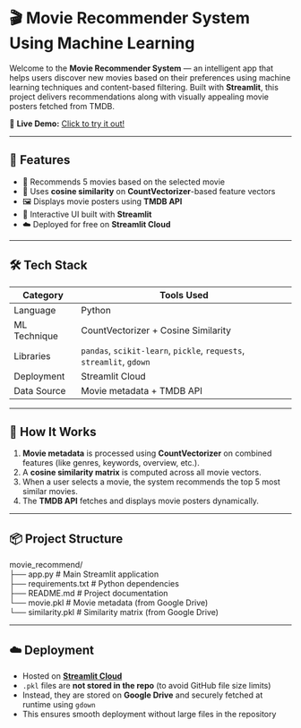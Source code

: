# 🎬 Movie Recommender System Using Machine Learning

Welcome to the **Movie Recommender System** — an intelligent app that helps users discover new movies based on their preferences using machine learning techniques and content-based filtering. Built with **Streamlit**, this project delivers recommendations along with visually appealing movie posters fetched from TMDB.

🔗 **Live Demo:** [Click to try it out!](https://movierecommendsystem-mhglmxi6xmpqy69mmicvsx.streamlit.app/)

---

## 🚀 Features

- 🎯 Recommends 5 movies based on the selected movie
- 🧠 Uses **cosine similarity** on **CountVectorizer**-based feature vectors
- 🖼️ Displays movie posters using **TMDB API**
- 📱 Interactive UI built with **Streamlit**
- ☁️ Deployed for free on **Streamlit Cloud**

---

## 🛠️ Tech Stack

| Category        | Tools Used                        |
|----------------|-----------------------------------|
| Language        | Python                            |
| ML Technique    | CountVectorizer + Cosine Similarity |
| Libraries       | `pandas`, `scikit-learn`, `pickle`, `requests`, `streamlit`, `gdown` |
| Deployment      | Streamlit Cloud                   |
| Data Source     | Movie metadata + TMDB API         |

---

## 🧪 How It Works

1. **Movie metadata** is processed using **CountVectorizer** on combined features (like genres, keywords, overview, etc.).
2. A **cosine similarity matrix** is computed across all movie vectors.
3. When a user selects a movie, the system recommends the top 5 most similar movies.
4. The **TMDB API** fetches and displays movie posters dynamically.

---

## 📦 Project Structure

movie_recommend/  
├── app.py # Main Streamlit application  
├── requirements.txt # Python dependencies  
├── README.md # Project documentation  
└── movie.pkl # Movie metadata (from Google Drive)  
└── similarity.pkl # Similarity matrix (from Google Drive)  

---
## ☁️ Deployment

- Hosted on [**Streamlit Cloud**](https://streamlit.io/cloud)
- `.pkl` files are **not stored in the repo** (to avoid GitHub file size limits)
- Instead, they are stored on **Google Drive** and securely fetched at runtime using `gdown`
- This ensures smooth deployment without large files in the repository



